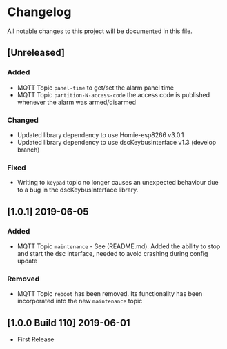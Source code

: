 # Changelog
All notable changes to this project will be documented in this file.

## [Unreleased]
### Added
- MQTT Topic `panel-time` to get/set the alarm panel time
- MQTT Topic `partition-N-access-code` the access code is published whenever the alarm was armed/disarmed

### Changed
- Updated library dependency to use Homie-esp8266 v3.0.1
- Updated library dependency to use dscKeybusInterface v1.3 (develop branch)

### Fixed
- Writing to `keypad` topic no longer causes an unexpected behaviour due to a bug in the dscKeybusInterface library.

## [1.0.1] 2019-06-05
### Added
- MQTT Topic `maintenance` - See (README.md). Added the ability to stop and start the dsc interface, needed to avoid crashing during config update

### Removed
- MQTT Topic `reboot` has been removed. Its functionality has been incorporated into the new `maintenance` topic

## [1.0.0 Build 110] 2019-06-01
- First Release